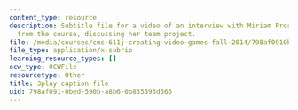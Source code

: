 ```yaml
---
content_type: resource
description: Subtitle file for a video of an interview with Miriam Prosnitz, a student
  from the course, discussing her team project.
file: /media/courses/cms-611j-creating-video-games-fall-2014/798af0910bed590ba8b60b835393d566_-3ixsZ7fBUI.vtt
file_type: application/x-subrip
learning_resource_types: []
ocw_type: OCWFile
resourcetype: Other
title: 3play caption file
uid: 798af091-0bed-590b-a8b6-0b835393d566
---
```

